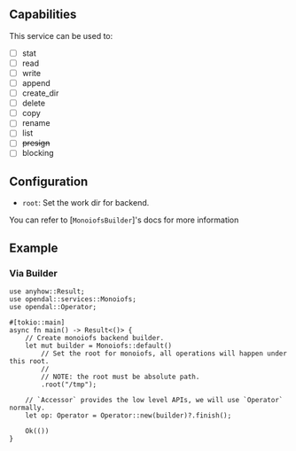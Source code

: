## Capabilities

This service can be used to:

- [ ] stat
- [ ] read
- [ ] write
- [ ] append
- [ ] create_dir
- [ ] delete
- [ ] copy
- [ ] rename
- [ ] list
- [ ] ~~presign~~
- [ ] blocking

## Configuration

- `root`: Set the work dir for backend.

You can refer to [`MonoiofsBuilder`]'s docs for more information

## Example

### Via Builder

```rust,no_run
use anyhow::Result;
use opendal::services::Monoiofs;
use opendal::Operator;

#[tokio::main]
async fn main() -> Result<()> {
    // Create monoiofs backend builder.
    let mut builder = Monoiofs::default()
        // Set the root for monoiofs, all operations will happen under this root.
        //
        // NOTE: the root must be absolute path.
        .root("/tmp");

    // `Accessor` provides the low level APIs, we will use `Operator` normally.
    let op: Operator = Operator::new(builder)?.finish();

    Ok(())
}
```
